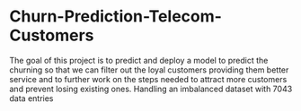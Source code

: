 # Churn-Prediction-Telecom-Customers
The goal of this project is to predict and deploy a model  to predict the churning so that we can filter out the loyal customers providing them better service and to further work on the steps needed to attract more customers and prevent losing existing ones. Handling an imbalanced dataset with 7043 data entries
